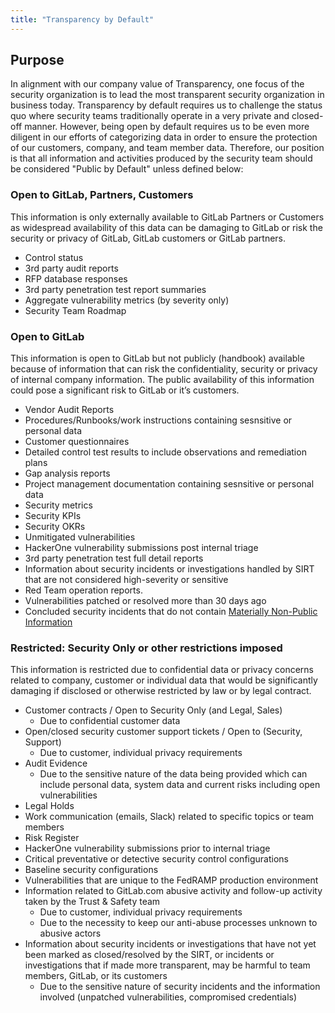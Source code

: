 ```yaml
---
title: "Transparency by Default"
---
```


## Purpose

In alignment with our company value of Transparency, one focus of the security organization is to lead the most transparent security organization in business today. Transparency by default requires us to challenge the status quo where security teams traditionally operate in a very private and closed-off manner. However, being open by default requires us to be even more diligent in our efforts of categorizing data in order to ensure the protection of our customers, company, and team member data. Therefore, our position is that all information and activities produced by the security team should be considered "Public by Default" unless defined below:

### Open to GitLab, Partners, Customers

This information is only externally available to GitLab Partners or Customers as widespread availability of this data can be damaging to GitLab or risk the security or privacy of GitLab, GitLab customers or GitLab partners.

- Control status
- 3rd party audit reports
- RFP database responses
- 3rd party penetration test report summaries
- Aggregate vulnerability metrics (by severity only)
- Security Team Roadmap

### Open to GitLab

This information is open to GitLab but not publicly (handbook) available because of information that can risk the confidentiality, security or privacy of internal company information.  The public availability of this information could pose a significant risk to GitLab or it’s customers.

- Vendor Audit Reports
- Procedures/Runbooks/work instructions containing sesnsitive or personal data
- Customer questionnaires
- Detailed control test results to include observations and remediation plans
- Gap analysis reports
- Project management documentation containing sesnsitive or personal data
- Security metrics
- Security KPIs
- Security OKRs
- Unmitigated vulnerabilities
- HackerOne vulnerability submissions post internal triage
- 3rd party penetration test full detail reports
- Information about security incidents or investigations handled by SIRT that are not considered high-severity or sensitive
- Red Team operation reports.
- Vulnerabilities patched or resolved more than 30 days ago
- Concluded security incidents that do not contain [Materially Non-Public Information](/handbook/product/product-safe-guidance/#materially-non-public-information)

### Restricted: Security Only or other restrictions imposed

This information is restricted due to confidential data or privacy concerns related to company, customer or individual data that would be significantly damaging if disclosed or otherwise restricted by law or by legal contract.

- Customer contracts / Open to Security Only (and Legal, Sales)
  - Due to confidential customer data
- Open/closed security customer support tickets / Open to (Security, Support)
  - Due to customer, individual privacy requirements
- Audit Evidence
  - Due to the sensitive nature of the data being provided which can include personal data, system data and current risks including open vulnerabilities
- Legal Holds
- Work communication (emails, Slack) related to specific topics or team members
- Risk Register
- HackerOne vulnerability submissions prior to internal triage
- Critical preventative or detective security control configurations
- Baseline security configurations
- Vulnerabilities that are unique to the FedRAMP production environment
- Information related to GitLab.com abusive activity and follow-up activity taken by the Trust & Safety team
  - Due to customer, individual privacy requirements
  - Due to the necessity to keep our anti-abuse processes unknown to abusive actors
- Information about security incidents or investigations that have not yet been marked as closed/resolved by the SIRT, or incidents or investigations that if made more transparent, may be harmful to team members, GitLab, or its customers
  - Due to the sensitive nature of security incidents and the information involved (unpatched vulnerabilities, compromised credentials)

